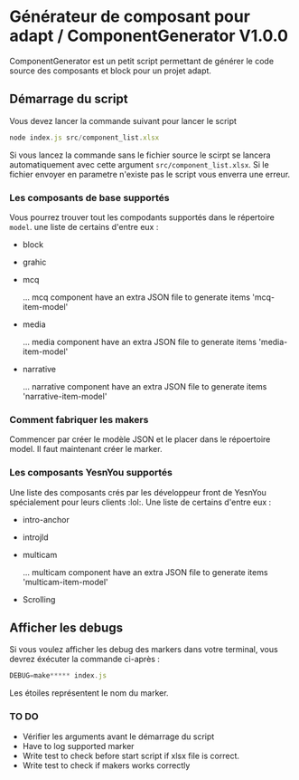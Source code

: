 # Générateur de composant pour adapt / ComponentGenerator V1.0.0

ComponentGenerator est un petit script permettant de générer le code source des composants et block pour un projet adapt.

## Démarrage du script

Vous devez lancer la commande suivant pour lancer le script
```js
node index.js src/component_list.xlsx
```

Si vous lancez la commande sans le fichier source le scirpt se lancera automatiquement avec cette argument ``src/component_list.xlsx``. Si le fichier envoyer en parametre n'existe pas le script vous enverra une erreur.

### Les composants de base supportés

Vous pourrez trouver tout les compodants supportés dans le répertoire `model`.
une liste de certains d'entre eux :

* block
* grahic
* mcq

  ... mcq component have an extra JSON file to generate items 'mcq-item-model'

* media

  ... media component have an extra JSON file to generate items 'media-item-model'

* narrative

  ... narrative component have an extra JSON file to generate items 'narrative-item-model'


### Comment fabriquer les makers

Commencer par créer le modèle JSON et le placer dans le répoertoire model. Il faut maintenant créer le marker.


### Les composants YesnYou supportés

Une liste des composants crés par les développeur front de YesnYou spécialement pour leurs clients :lol:.
Une liste de certains d'entre eux :

* intro-anchor
* introjld
* multicam

  ... multicam component have an extra JSON file to generate items 'multicam-item-model'

* Scrolling

## Afficher les debugs
Si vous voulez afficher les debug des markers dans votre terminal, vous devrez éxécuter la commande ci-après :
```js
DEBUG=make***** index.js
```
Les étoiles représentent le nom du marker.

### TO DO

* Vérifier les arguments avant le démarrage du script
* Have to log supported marker
* Write test to check before start script if xlsx file is correct.
* Write test to check if makers works correctly
